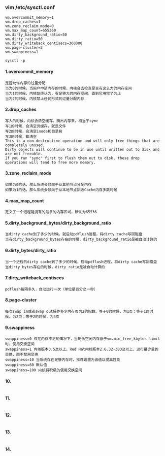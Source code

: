 

### vim /etc/sysctl.conf
```
vm.overcommit_memory=1
vm.drop_caches=1
vm.zone_reclaim_mode=0
vm.max_map_count=655360
vm.dirty_background_ratio=50
vm.dirty_ratio=50
vm.dirty_writeback_centisecs=360000
vm.page-cluster=3
vm.swappiness=1
```

`sysctl -p`

#### 1.overcommit_memory
```
是否允许内存的过量分配
当为0的时候，当用户申请内存的时候，内核会去检查是否有这么大的内存空间
当为1的时候，内核始终认为，有足够大的内存空间，直到它用完了为止
当为2的时候，内核禁止任何形式的过量分配内存
```

#### 2.drop_caches
```
写入的时候，内核会清空缓存，腾出内存来，相当于sync
写1的时候，会清空页缓存，就是文件
写2的时候，会清空inode和目录树
写3的时候，都清空
This is a non-destructive operation and will only free things that are completely unused.
Dirty objects will continue to be in use until written out to disk and are not freeable.
If you run "sync" first to flush them out to disk, these drop operations will tend to free more memory.
```

#### 3.zone_reclaim_mode
```
如果为0的话，那么系统会倾向于从其他节点分配内存
如果为1的话，那么系统会倾向于从本地节点回收Cache内存多数时候
```

#### 4.max_map_count
```
定义了一个进程能拥有的最多的内存区域，默认为65536
```

#### 5.dirty_background_bytes/dirty_background_ratio
```
当dirty cache到了多少的时候，就启动pdflush进程，将dirty cache写回磁盘
当有dirty_background_bytes存在的时候，dirty_background_ratio是被自动计算的
```

#### 6.dirty_bytes/dirty_ratio
```
当一个进程的dirty cache到了多少的时候，启动pdflush进程，将dirty cache写回磁盘
当dirty_bytes存在的时候，dirty_ratio是被自动计算的
```

#### 7.dirty_writeback_centisecs
```
pdflush每隔多久，自动运行一次（单位是百分之一秒）
```

#### 8.page-cluster
```
每次swap in或者swap out操作多少内存页为2的指数。等于0的时候，为1页；等于1的时候，为2页；等于2的时候，为4页
```

#### 9.swappiness
```
swappiness=0 仅在内存不足的情况下，当剩余空闲内存低于vm.min_free_kbytes limit时，使用交换空间
swappiness=1 内核版本3.5及以上、Red Hat内核版本2.6.32-303及以上，进行最少量的交换，而不禁用交换
swappiness=10 当系统存在足够内存时，推荐设置为该值以提高性能
swappiness=60 默认值
swappiness=100 内核将积极的使用交换空间
```

#### 10.
```
```

#### 11.
```
```

#### 12.
```
```

#### 13.
```
```

#### 14.
```
```


